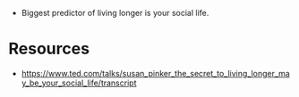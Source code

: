 - Biggest predictor of living longer is your social life.

# Resources
- https://www.ted.com/talks/susan_pinker_the_secret_to_living_longer_may_be_your_social_life/transcript